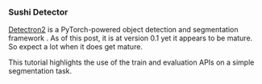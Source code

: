 ### Sushi Detector
[Detectron2](https://github.com/facebookresearch/detectron2 "Detectron2") is a PyTorch-powered  object detection and segmentation framework . As of this post, it is at version 0.1 yet it appears to be mature. So expect a lot when it does get mature.

This tutorial highlights the use of the train and evaluation APIs on a simple segmentation task.

